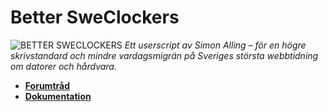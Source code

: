 # Better SweClockers
![BETTER SWECLOCKERS](http://i.imgur.com/oZHfIXh.png)
_Ett userscript av Simon Alling – för en högre skrivstandard och mindre vardagsmigrän på Sveriges största webbtidning om datorer och hårdvara._

* **[Forumtråd](http://www.sweclockers.com/forum/10-programmering-och-digitalt-skapande/1288777-better-sweclockers/)**
* **[Dokumentation](http://www.sweclockers.com/forum/10-programmering-och-digitalt-skapande/1288777-better-sweclockers/#post14497818)**